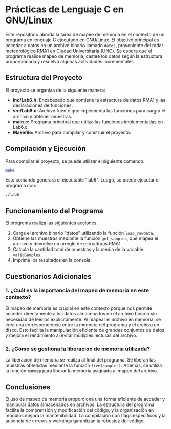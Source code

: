 # Prácticas de Lenguaje C en GNU/Linux

Este repositorio aborda la tarea de mapeo de memoria en el contexto de un programa en lenguaje C ejecutado en GNU/Linux. El objetivo principal es acceder a datos en un archivo binario llamado `datos`, proveniente del radar meteorológico RMA1 en Ciudad Universitaria (UNC). Se espera que el programa realice mapeo de memoria, castee los datos según la estructura proporcionada y resuelva algunas actividades incrementales.

## Estructura del Proyecto

El proyecto se organiza de la siguiente manera:

- **inc/Lab6.h:** Encabezado que contiene la estructura de datos RMA1 y las declaraciones de funciones.
- **src/Lab6.c:** Archivo fuente que implementa las funciones para cargar el archivo y obtener muestras.
- **main.c:** Programa principal que utiliza las funciones implementadas en Lab6.c.
- **Makefile:** Archivo para compilar y construir el proyecto.

## Compilación y Ejecución

Para compilar el proyecto, se puede utilizar el siguiente comando:

```bash
make
```

Este comando generará el ejecutable "lab6". Luego, se puede ejecutar el programa con:

```bash
./lab6
```

## Funcionamiento del Programa

El programa realiza las siguientes acciones:

1. Carga el archivo binario "datos" utilizando la función `load_rawdata`.
2. Obtiene las muestras mediante la función `get_samples`, que mapea el archivo y devuelve un arreglo de estructuras RMA1.
3. Calcula la cantidad total de muestras y la media de la variable `validSamples`.
4. Imprime los resultados en la consola.

## Cuestionarios Adicionales

### 1. ¿Cuál es la importancia del mapeo de memoria en este contexto?

El mapeo de memoria es crucial en este contexto porque nos permite acceder directamente a los datos almacenados en el archivo binario sin necesidad de leerlos explícitamente. Al mapear el archivo en memoria, se crea una correspondencia entre la memoria del programa y el archivo en disco. Esto facilita la manipulación eficiente de grandes conjuntos de datos y mejora el rendimiento al evitar múltiples lecturas del archivo.

### 2. ¿Cómo se gestiona la liberación de memoria utilizada?

La liberación de memoria se realiza al final del programa. Se liberan las muestras obtenidas mediante la función `free(samples)`. Además, se utiliza la función `munmap` para liberar la memoria asignada al mapeo del archivo.

## Conclusiones

El uso de mapeo de memoria proporciona una forma eficiente de acceder y manipular datos almacenados en archivos. La estructura del programa facilita la comprensión y modificación del código, y la organización en módulos mejora la mantenibilidad. La compilación con flags específicos y la ausencia de errores y warnings garantizan la robustez del código.